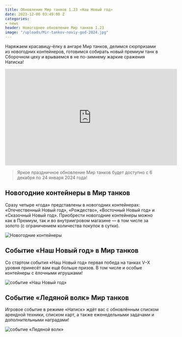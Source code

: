 ```yaml
---
title: Обновление Мир танков 1.23 «Наш Новый год»
date: 2023-12-06 03:49:00 Z
categories:
- news
header: Новогоднее обновление Мир танков 1.23
image: "/uploads/Mir-tankov-noviy-god-2024.jpg"
---
```


Наряжаем красавицу-ёлку в ангаре Мир танков, делимся сюрпризами из новогодних контейнеров, готовимся собирать новый премиум танк в Сборочном цеху и врываемся в не по-зимнему жаркие сражения Натиска!

<iframe width="560" height="315" src="https://www.youtube.com/embed/vA6kE6eThM0?si=zP1sZclrk7MO6es6" title="YouTube video player" frameborder="0" allow="accelerometer; autoplay; clipboard-write; encrypted-media; gyroscope; picture-in-picture; web-share" allowfullscreen></iframe>

> Яркое праздничное обновление Мир танков будет доступно с 6 декабря по 24 января 2024 года!

## Новогодние контейнеры в Мир танков

Сразу четыре «года» представлены в новогодних контейнерах: «Отечественный Новый год», «Рождество», «Восточный Новый год» и «Сказочный Новый год». Приобрести новогодние контейнеры можно как в Премиум, так и во внутриигровом магазине — в том числе за золото (с ограничением количества покупок в сутки).

![Новогодние контейнеры](https://ru-wotp.lesta.ru/dcont/fb/image/banner_ingame_new_year_2024_600x450_lgs_spb_mt.png)

## Событие «Наш Новый год» в Мир танков

Со стартом события «Наш Новый год» первая победа на танках V–X уровня принесёт вам ещё больше призов. В том числе и особые контейнеры с ёлочными игрушками!

![событие «Наш Новый год»](https://ru-wotp.lesta.ru/dcont/fb/image/korobki_EGTCSE5.png)

## Событие «Ледяной волк» Мир танков

Игровое событие в режиме «Натиск» ждёт вас с обновлённым списком арендной техники, списком карт, а также еженедельными задачами и дополнительными наградами!

![событие «Ледяной волк»](https://ru-wotp.lesta.ru/dcont/fb/image/onboarding_slide_960x520.png)

